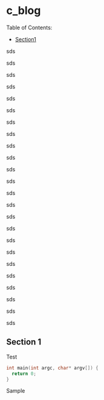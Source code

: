 # c_blog

Table of Contents:
- [Section1](#section-1)

sds

sds

sds

sds

sds

sds

sds

sds

sds

sds

sds

sds

sds

sds

sds

sds

sds

sds

sds

sds

sds

sds

sds

sds

## Section 1

Test

```C
int main(int argc, char* argv[]) {
  return 0;
}
```

Sample
